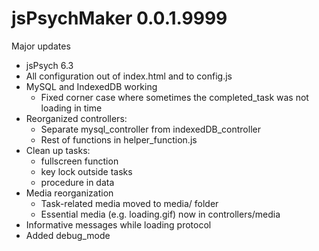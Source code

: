# jsPsychMaker 0.0.1.9999

Major updates  

* jsPsych 6.3
* All configuration out of index.html and to config.js
* MySQL and IndexedDB working
  * Fixed corner case where sometimes the completed_task was not loading in time
* Reorganized controllers: 
  + Separate mysql_controller from indexedDB_controller
  + Rest of functions in helper_function.js
* Clean up tasks:
  + fullscreen function
  + key lock outside tasks
  + procedure in data
* Media reorganization
  * Task-related media moved to media/ folder
  * Essential media (e.g. loading.gif) now in controllers/media
* Informative messages while loading protocol
* Added debug_mode

